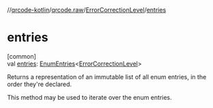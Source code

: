 //[qrcode-kotlin](../../../index.md)/[qrcode.raw](../index.md)/[ErrorCorrectionLevel](index.md)/[entries](entries.md)

# entries

[common]\
val [entries](entries.md): [EnumEntries](https://kotlinlang.org/api/latest/jvm/stdlib/kotlin-stdlib/kotlin.enums/-enum-entries/index.html)&lt;[ErrorCorrectionLevel](index.md)&gt;

Returns a representation of an immutable list of all enum entries, in the order they're declared.

This method may be used to iterate over the enum entries.
